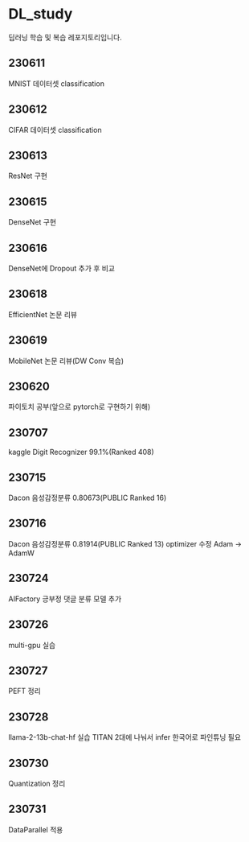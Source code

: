 # DL_study
딥러닝 학습 및 복습 레포지토리입니다.

## 230611
MNIST 데이터셋 classification

## 230612
CIFAR 데이터셋 classification

## 230613
ResNet 구현

## 230615
DenseNet 구현

## 230616
DenseNet에 Dropout 추가 후 비교

## 230618
EfficientNet 논문 리뷰

## 230619
MobileNet 논문 리뷰(DW Conv 복습)

## 230620
파이토치 공부(앞으로 pytorch로 구현하기 위해)

## 230707
kaggle Digit Recognizer 99.1%(Ranked 408)

## 230715
Dacon 음성감정분류 0.80673(PUBLIC Ranked 16)

## 230716
Dacon 음성감정분류 0.81914(PUBLIC Ranked 13) optimizer 수정 Adam -> AdamW

## 230724
AIFactory 긍부정 댓글 분류 모델 추가

## 230726
multi-gpu 실습

## 230727
PEFT 정리

## 230728
llama-2-13b-chat-hf 실습 
TITAN 2대에 나눠서 infer
한국어로 파인튜닝 필요

## 230730
Quantization 정리

## 230731
DataParallel 적용